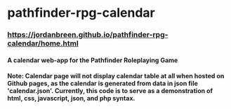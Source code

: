 # pathfinder-rpg-calendar
### https://jordanbreen.github.io/pathfinder-rpg-calendar/home.html
#### A calendar web-app for the Pathfinder Roleplaying Game
#### Note: Calendar page will not display calendar table at all when hosted on Github pages, as the calendar is generated from data in json file 'calendar.json'. Currently, this code is to serve as a demonstration of html, css, javascript, json, and php syntax.
